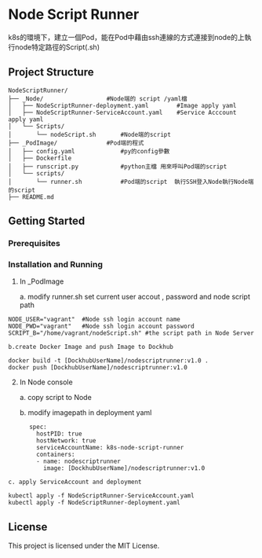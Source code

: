 # Node Script Runner 

k8s的環境下，建立一個Pod，能在Pod中藉由ssh連線的方式連接到node的上執行node特定路徑的Script(.sh)

## Project Structure

```
NodeScriptRunner/
├── _Node/                  #Node端的 script /yaml檔
│   ├── NodeScriptRunner-deployment.yaml        #Image apply yaml
│   ├── NodeScriptRunner-ServiceAccount.yaml    #Service Acccount apply yaml
│   └── Scripts/
│       └── nodeScript.sh       #Node端的script
├── _PodImage/              #Pod端的程式
│   ├── config.yaml             #py的config參數    
│   ├── Dockerfile          
│   ├── runscript.py            #python主檔 用來呼叫Pod端的script
│   └── scripts/
│       └── runner.sh           #Pod端的script  執行SSH登入Node執行Node端的script
├── README.md
```


## Getting Started

### Prerequisites


### Installation and Running

1. In _PodImage 

    a. modify runner.sh set current user accout , password and node script path
```
NODE_USER="vagrant"  #Node ssh login account name
NODE_PWD="vagrant"   #Node ssh login account password
SCRIPT_B="/home/vagrant/nodeScript.sh" #the script path in Node Server
```
    b.create Docker Image and push Image to Dockhub

```
docker build -t [DockhubUserName]/nodescriptrunner:v1.0 .
docker push [DockhubUserName]/nodescriptrunner:v1.0
```

2. In Node console

    a. copy script to Node 

    b. modify imagepath in deployment yaml 
```
      spec:
        hostPID: true
        hostNetwork: true
        serviceAccountName: k8s-node-script-runner
        containers:
        - name: nodescriptrunner
          image: [DockhubUserName]/nodescriptrunner:v1.0
```

    c. apply ServiceAccount and deployment
```
kubectl apply -f NodeScriptRunner-ServiceAccount.yaml 
kubectl apply -f NodeScriptRunner-deployment.yaml 
```

## License

This project is licensed under the MIT License.


